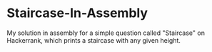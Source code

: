 # Staircase-In-Assembly
My solution in assembly for a simple question called "Staircase" on Hackerrank, which prints a staircase with any given height.
